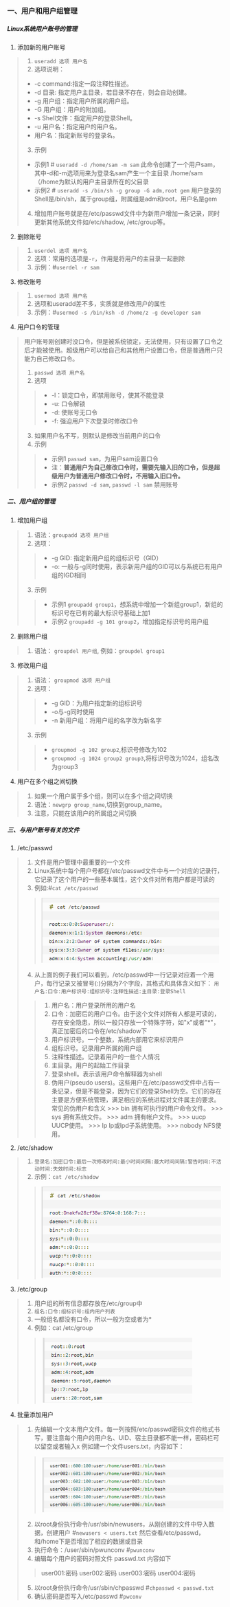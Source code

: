 ### 一、用户和用户组管理
##### Linux系统用户账号的管理
1. 添加新的用户账号
> 1. `useradd 选项 用户名`
> 2. 选项说明：
   >  + -c command:指定一段注释性描述。
   >  + -d 目录: 指定用户主目录，若目录不存在，则会自动创建。
   >  + -g 用户组：指定用户所属的用户组。
   >  + -G 用户组：用户的附加组。
   >  + -s Shell文件：指定用户的登录Shell。
   >  + -u 用户名：指定用户的用户名。
   >  + 用户名：指定新账号的登录名。
> 3. 示例
   >  + 示例1
   > \# `useradd -d /home/sam -m sam`
   > 此命令创建了一个用户sam，其中-d和-m选项用来为登录名sam产生一个主目录 /home/sam（/home为默认的用户主目录所在的父目录
   >  + 示例2
   > \# `useradd -s /bin/sh -g group -G adm,root gem`
   > 用户登录的Shell是/bin/sh，属于group组，附属组是adm和root，用户名是gem
> 4. 增加用户账号就是在/etc/passwd文件中为新用户增加一条记录，同时更新其他系统文件如/etc/shadow, /etc/group等。

2. 删除账号
> 1. `userdel 选项 用户名`
> 2. 选项：常用的选项是`-r`，作用是将用户的主目录一起删除
> 3. 示例：\#`userdel -r sam`

3. 修改账号
> 1. `usermod 选项 用户名`
> 2. 选项和useradd差不多，实质就是修改用户的属性
> 3. 示例：\#`usermod -s /bin/ksh -d /home/z -g developer sam`

4. 用户口令的管理
> 用户账号刚创建时没口令，但是被系统锁定，无法使用，只有设置了口令之后才能被使用。超级用户可以给自己和其他用户设置口令，但是普通用户只能为自己修改口令。
> 1. `passwd 选项 用户名`
> 2. 选项
   >> + -l：锁定口令，即禁用账号，使其不能登录
   >> + -u: 口令解锁
   >> + -d: 使账号无口令
   >> + -f: 强迫用户下次登录时修改口令
> 3. 如果用户名不写，则默认是修改当前用户的口令
> 4. 示例
   >> + 示例1
   >> `passwd sam`，为用户sam设置口令
   >> + 注：**普通用户为自己修改口令时，需要先输入旧的口令，但是超级用户为普通用户修改口令时，不用输入旧口令。**
   >> + 示例2
   >> `passwd -d sam`, `passwd -l sam` 禁用账号

##### 二、用户组的管理
1. 增加用户组
> 1. 语法：`groupadd 选项 用户组`
> 2. 选项：
   >> + -g GID: 指定新用户组的组标识号（GID）
   >> + -o: 一般与-g同时使用，表示新用户组的GID可以与系统已有用户组的IGD相同
> 3. 示例
   >> + 示例1
   >> `groupadd group1`，想系统中增加一个新组group1，新组的标识号在已有的最大标识号基础上加1
   >> + 示例2
   >> `groupadd -g 101 group2`，增加指定标识号的用户组
2. 删除用户组
> 1. 语法： `groupdel 用户组`, 例如：`groupdel group1`
3. 修改用户组
> 1. 语法： `groupmod 选项 用户组`
> 2. 选项：
   >> + -g GID：为用户指定新的组标识号
   >> + -o与-g同时使用
   >> + -n 新用户组：将用户组的名字改为新名字
> 3. 示例
   >> + `groupmod -g 102 group2`,标识号修改为102
   >> + `groupmod -g 1024 group2 group3`,将标识号改为1024，组名改为group3
4. 用户在多个组之间切换
> 1. 如果一个用户属于多个组，则可以在多个组之间切换
> 2. 语法：`newgrp group_name`,切换到group_name。
> 3. 注意，只能在该用户的所属组之间切换

##### 三、与用户账号有关的文件
1. /etc/passwd
> 1. 文件是用户管理中最重要的一个文件
> 2. Linux系统中每个用户号都在/etc/passwd文件中与一个对应的记录行，它记录了这个用户的一些基本属性，这个文件对所有用户都是可读的
> 3. 例如:\#`cat /etc/passwd`
   >> ![cat_passwd](cat_passwd.png "cat /etc/passwd")
> 4. 从上面的例子我们可以看到，/etc/passwd中一行记录对应着一个用户，每行记录又被冒号(:)分隔为7个字段，其格式和具体含义如下：
`用户名:口令:用户标识号:组标识号:注释性描述:主目录:登录Shell`
   >> 1. 用户名：用户登录所用的用户名
   >> 2. 口令：加密后的用户口令。由于这个文件对所有人都是可读的，存在安全隐患，所以一般只存放一个特殊字符，如"x"或者"*"，真正加密后的口令在/etc/shadow下
   >> 3. 用户标识号。一个整数，系统内部用它来标识用户
   >> 4. 组标识号。记录用户所属的用户组
   >> 5. 注释性描述。记录着用户的一些个人情况
   >> 6. 主目录。用户的起始工作目录
   >> 7. 登录shell。表示该用户命令解释器为shell
   >> 8. 伪用户(pseudo users)。这些用户在/etc/passwd文件中占有一条记录，但是不能登录，因为它们的登录Shell为空。它们的存在主要是方便系统管理，满足相应的系统进程对文件属主的要求。
   >> 常见的伪用户和含义
      >>> bin 拥有可执行的用户命令文件。
      >>> sys 拥有系统文件。
      >>> adm 拥有帐户文件。
      >>> uucp UUCP使用。
      >>> lp lp或lpd子系统使用。
      >>> nobody NFS使用。
2. /etc/shadow
> 1. `登录名:加密口令:最后一次修改时间:最小时间间隔:最大时间间隔:警告时间:不活动时间:失效时间:标志`
> 2. 示例：`cat /etc/shadow`
   >> ![shadow](cat_shadow.png "cat /etc/shadow")
3. /etc/group
> 1. 用户组的所有信息都存放在/etc/group中
> 2. `组名:口令:组标识号:组内用户列表`
> 3. 一般组名都没有口令，所以一般为空或者为*
> 4. 例如：cat /etc/group
  >> ![group](cat_group.png "cat /etc/group")
4. 批量添加用户
> 1. 先编辑一个文本用户文件。每一列按照/etc/passwd密码文件的格式书写，要注意每个用户的用户名、UID、宿主目录都不能一样，密码栏可以留空或者输入x
   > 例如建一个文件users.txt，内容如下：
   >> ![批量增加用户](multi_add_users.png "批量增加用户")
> 2. 以root身份执行命令/usr/sbin/newusers，从刚创建的文件中导入数据，创建用户
   > \#`newusers < users.txt`
   > 然后查看/etc/passwd，和/home下是否增加了相应的数据或目录
> 3. 执行命令：/user/sbin/pwunconv
   > \#`pwunconv`
> 4. 编辑每个用户的密码对照文件
   > passwd.txt
   > 内容如下
   >> user001:密码
   >> user002:密码
   >> user003:密码
   >> user004:密码
> 5. 以root身份执行命令/usr/sbin/chpasswd
   > \#`chpasswd < passwd.txt`
> 6. 确认密码是否写入/etc/passwd
   > \#`pwconv`
